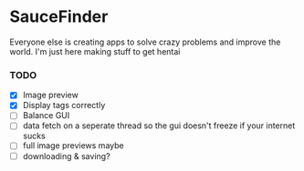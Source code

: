 # SauceFinder
Everyone else is creating apps to solve crazy problems and improve the world. I'm just here making stuff to get hentai


### TODO
- [x] Image preview
- [x] Display tags correctly
- [ ] Balance GUI
- [ ] data fetch on a seperate thread so the gui doesn't freeze if your internet sucks
- [ ] full image previews maybe
- [ ] downloading & saving?
